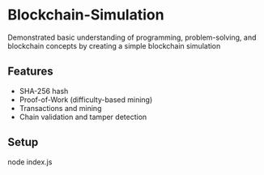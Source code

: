 # Blockchain-Simulation
Demonstrated basic understanding of programming, problem-solving, and blockchain concepts by creating a simple blockchain simulation 

## Features

- SHA-256 hash
- Proof-of-Work (difficulty-based mining)
- Transactions and mining
- Chain validation and tamper detection

## Setup
node index.js
